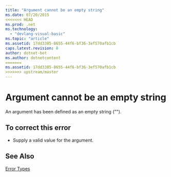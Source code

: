 ```yaml
---
title: "Argument cannot be an empty string"
ms.date: 07/20/2015
<<<<<<< HEAD
ms.prod: .net
ms.technology: 
  - "devlang-visual-basic"
ms.topic: "article"
ms.assetid: 17dd3385-8655-44f6-bf36-3ef570afb1cb
caps.latest.revision: 8
author: dotnet-bot
ms.author: dotnetcontent
=======
ms.assetid: 17dd3385-8655-44f6-bf36-3ef570afb1cb
>>>>>>> upstream/master
---
```

# Argument cannot be an empty string
An argument has been defined as an empty string ("").  
  
## To correct this error  
  
-   Supply a valid value for the argument.  
  
## See Also  
 [Error Types](../../visual-basic/programming-guide/language-features/error-types.md)
